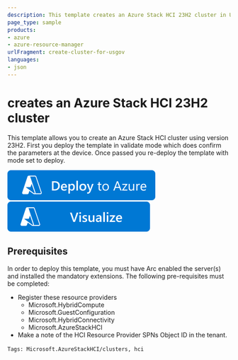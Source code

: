 ```yaml
---
description: This template creates an Azure Stack HCI 23H2 cluster in US Government Cloud using an ARM template.
page_type: sample
products:
- azure
- azure-resource-manager
urlFragment: create-cluster-for-usgov
languages:
- json
---
```

# creates an Azure Stack HCI 23H2 cluster

This template allows you to create an Azure Stack HCI cluster using version 23H2. First you deploy the template in validate mode which does confirm the parameters at the device. Once passed you re-deploy the template with mode set to deploy.

[![Deploy To Azure](https://raw.githubusercontent.com/Azure/azure-quickstart-templates/master/1-CONTRIBUTION-GUIDE/images/deploytoazure.svg?sanitize=true)](https://portal.azure.com/#create/Microsoft.Template/uri/https%3A%2F%2Fraw.githubusercontent.com%2FAzure%2Fazure-quickstart-templates%2Fmaster%2Fquickstarts%2Fmicrosoft.azurestackhci%2Fcreate-cluster%2Fazuredeploy.json)
[![Visualize](https://raw.githubusercontent.com/Azure/azure-quickstart-templates/master/1-CONTRIBUTION-GUIDE/images/visualizebutton.svg?sanitize=true)](http://armviz.io/#/?load=https%3A%2F%2Fraw.githubusercontent.com%2FAzure%2Fazure-quickstart-templates%2Fmaster%2Fquickstarts%2Fmicrosoft.azurestackhci%2Fcreate-cluster%2Fazuredeploy.json)

## Prerequisites

In order to deploy this template, you must have Arc enabled the server(s) and installed the mandatory extensions. The following pre-requisites must be completed:
- Register these resource providers
    - Microsoft.HybridCompute
    - Microsoft.GuestConfiguration
    - Microsoft.HybridConnectivity
    - Microsoft.AzureStackHCI
- Make a note of the HCI Resource Provider SPNs Object ID in the tenant.


`Tags: Microsoft.AzureStackHCI/clusters, hci`
